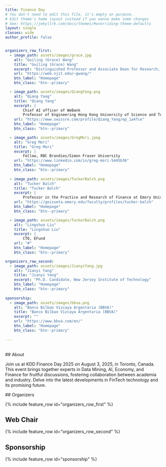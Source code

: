 ```yaml
---
title: Finance Day
# You don't need to edit this file, it's empty on purpose.
# Edit theme's home layout instead if you wanna make some changes
# See: https://jekyllrb.com/docs/themes/#overriding-theme-defaults
layout: single
classes: wide
author_profile: false


organizers_row_first:
  - image_path: assets/images/grace.jpg
    alt: "Guiling (Grace) Wang"
    title: "Guiling (Grace) Wang"
    excerpt: "Distinguished Professor and Associate Dean for Research, New Jersey Institute of Technology"
    url: "https://web.njit.edu/~gwang/"
    btn_label: "Homepage"
    btn_class: "btn--primary"

  - image_path: assets/images/QiangYang.png
    alt: "Qiang Yang"
    title: "Qiang Yang"
    excerpt: |
        Chief AI officer of WeBank
        Professor of Engineering Hong Kong University of Science and Technology      
    url: "https://www.swissre.com/profile/Qiang_Yang/ep_1a4fce"
    btn_label: "Homepage"
    btn_class: "btn--primary"

  - image_path: assets/images/GregMori.jpeg
    alt: "Greg Mori"
    title: "Greg Mori"
    excerpt: |
        Fellow, RBC Brandies/Simon Fraser University
    url: "https://www.linkedin.com/in/greg-mori-5445b36"
    btn_label: "Homepage"
    btn_class: "btn--primary"
  
  - image_path: assets/images/TuckerBalch.png
    alt: "Tucker Balch"
    title: "Tucker Balch"
    excerpt: |
        Professor in the Practice and Research of Finance at Emory University
    url: "https://goizueta.emory.edu/faculty/profiles/tucker-balch"
    btn_label: "Homepage"
    btn_class: "btn--primary"

  - image_path: assets/images/TuckerBalch.png
    alt: "Lingshuo Liu"
    title: "Lingshuo Liu"
    excerpt: |
        CTO, EFund
    url: "#"
    btn_label: "Homepage"
    btn_class: "btn--primary"

organizers_row_second:
  - image_path: assets/images/JianyiYang.jpg
    alt: "Jianyi Yang"
    title: "Jianyi Yang"
    excerpt: "Ph.D. Candidate, New Jersey Institute of Technology"
    btn_label: "Homepage"
    btn_class: "btn--primary"
    
sponsorship:
  - image_path: assets/images/bbva.png
    alt: "Banco Bilbao Vizcaya Argentaria (BBVA)"
    title: "Banco Bilbao Vizcaya Argentaria (BBVA)"
    excerpt: ""
    url: "https://www.bbva.com/en/"
    btn_label: "Homepage"
    btn_class: "btn--primary"
    
---
```

<br/>
## About

Join us at KDD Finance Day 2025 on August 3, 2025, in Toronto, Canada. This event brings together experts in Data Mining, AI, Economy, and Finance for fruitful discussions, fostering collaboration between academia and industry. Delve into the latest developments in FinTech technology and its promising future. <!--Our esteemed lineup of speakers are from renowned institutions like Stanford and UCLA, along with industry leaders such as J.P.Morgan and Blackrock. Join us and contribute diverse perspectives to this engaging event! We will be in Room **Grand A**.-->


<!--## News

- July 2023: Dr. Susan Athey, renowned Economics of Technology Professor at Stanford University and first female winner of the John Bates Clark Medal, accepts keynote invitation.
- June 2023: Congratulations to Finance Day travel award recipients: Brian Park@UCLA, Karen Dsouza@Purdue, and Carolyn Wang@NJIT.  
- May 2023: Travel awards available for Finance Day attendees. Details found [here](https://kddfinanceday.github.io/travelAward/).
- April 2023: Dr. Subbarao Kambhampati, ASU Professor, former AAAI president, and Fellow of ACM, IEEE, AAAI, and AAAS, will deliver lunchtime keynote speech.
- February 2023: Dr. Manuela M. Veloso, Head of J.P.Morgan AI Research and esteemed member of NAE, accepts keynote speaker invitation.
- February 2023: Grateful for sponsorship received from NEC Research.-->


<section class="organizers" markdown="1">
## Organizers
  
{% include feature_row id="organizers_row_first" %}


## Web Chair

{% include feature_row id="organizers_row_second" %}


## Sponsorship

{% include feature_row id="sponsorship" %}
</section>
